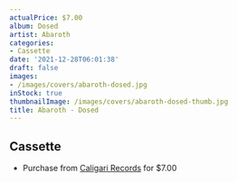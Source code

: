 ```yaml
---
actualPrice: $7.00
album: Dosed
artist: Abaroth
categories:
- Cassette
date: '2021-12-28T06:01:38'
draft: false
images:
- /images/covers/abaroth-dosed.jpg
inStock: true
thumbnailImage: /images/covers/abaroth-dosed-thumb.jpg
title: Abaroth - Dosed
---
```


## Cassette
* Purchase from [Caligari Records](https://caligarirecords.storenvy.com/products/34509151-abaroth-dosed) for $7.00
